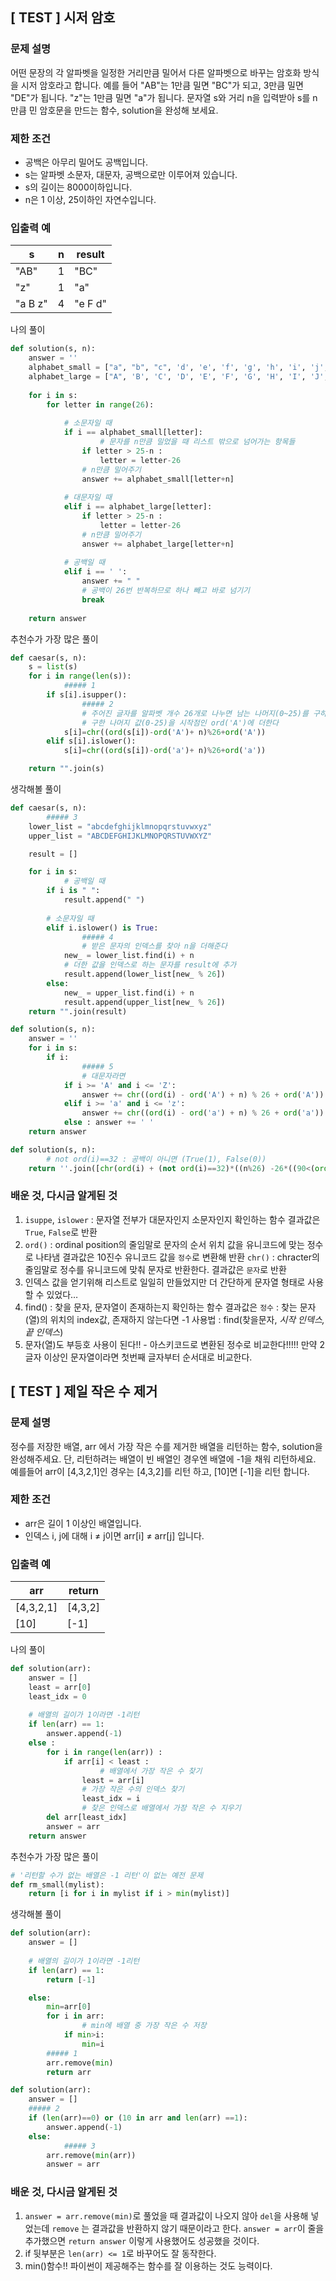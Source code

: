 ## [ TEST ] 시저 암호
### **문제 설명**

어떤 문장의 각 알파벳을 일정한 거리만큼 밀어서 다른 알파벳으로 바꾸는 암호화 방식을 시저 암호라고 합니다. 예를 들어 "AB"는 1만큼 밀면 "BC"가 되고, 3만큼 밀면 "DE"가 됩니다. "z"는 1만큼 밀면 "a"가 됩니다. 문자열 s와 거리 n을 입력받아 s를 n만큼 민 암호문을 만드는 함수, solution을 완성해 보세요.

### 제한 조건

- 공백은 아무리 밀어도 공백입니다.
- s는 알파벳 소문자, 대문자, 공백으로만 이루어져 있습니다.
- s의 길이는 8000이하입니다.
- n은 1 이상, 25이하인 자연수입니다.

### 입출력 예

| s | n | result |
| --- | --- | --- |
| "AB" | 1 | "BC" |
| "z" | 1 | "a" |
| "a B z" | 4 | "e F d" |

나의 풀이

```python
def solution(s, n):
    answer = ''
    alphabet_small = ["a", "b", "c", 'd', 'e', 'f', 'g', 'h', 'i', 'j', 'k', 'l', 'm', 'n', 'o', 'p', 'q', 'r', 's', 't', 'u', 'v', 'w', 'x', 'y', 'z']
    alphabet_large = ["A", 'B', 'C', 'D', 'E', 'F', 'G', 'H', 'I', 'J', 'K', 'L', 'M', 'N', 'O', 'P', 'Q', 'R', 'S', 'T', 'U', 'V', 'W', 'X', 'Y', 'Z']
    
    for i in s:
        for letter in range(26):
            
            # 소문자일 때
            if i == alphabet_small[letter]:
		            # 문자를 n만큼 밀었을 때 리스트 밖으로 넘어가는 항목들
                if letter > 25-n :
                    letter = letter-26
                # n만큼 밀어주기
                answer += alphabet_small[letter+n]
                
            # 대문자일 때
            elif i == alphabet_large[letter]:
                if letter > 25-n :
                    letter = letter-26
                # n만큼 밀어주기
                answer += alphabet_large[letter+n]
            
            # 공백일 때
            elif i == ' ':
                answer += " "
                # 공백이 26번 반복하므로 하나 빼고 바로 넘기기
                break
                
    return answer
```

추천수가 가장 많은 풀이

```python
def caesar(s, n):
    s = list(s)
    for i in range(len(s)):
		    ##### 1
        if s[i].isupper():
		        ##### 2
		        # 주어진 글자를 알파벳 개수 26개로 나누면 남는 나머지(0~25)를 구하
		        # 구한 나머지 값(0-25)을 시작점인 ord('A')에 더한다
            s[i]=chr((ord(s[i])-ord('A')+ n)%26+ord('A'))
        elif s[i].islower():
            s[i]=chr((ord(s[i])-ord('a')+ n)%26+ord('a'))

    return "".join(s)
```

생각해볼 풀이

```python
def caesar(s, n):
		##### 3
    lower_list = "abcdefghijklmnopqrstuvwxyz"
    upper_list = "ABCDEFGHIJKLMNOPQRSTUVWXYZ"

    result = []

    for i in s:
		    # 공백일 때
        if i is " ":
            result.append(" ")
            
        # 소문자일 때
        elif i.islower() is True:
		        ##### 4
		        # 받은 문자의 인덱스를 찾아 n을 더해준다
            new_ = lower_list.find(i) + n
            # 더한 값을 인덱스로 하는 문자를 result에 추가
            result.append(lower_list[new_ % 26])
        else:
            new_ = upper_list.find(i) + n
            result.append(upper_list[new_ % 26])
    return "".join(result)
```

```python
def solution(s, n):
    answer = ''
    for i in s:
        if i:
		        ##### 5
		        # 대문자라면
            if i >= 'A' and i <= 'Z':
                answer += chr((ord(i) - ord('A') + n) % 26 + ord('A'))
            elif i >= 'a' and i <= 'z':
                answer += chr((ord(i) - ord('a') + n) % 26 + ord('a'))
            else : answer += ' '
    return answer
```

```python
def solution(s, n):
		# not ord(i)==32 : 공백이 아니면 (True(1), False(0))
    return ''.join([chr(ord(i) + (not ord(i)==32)*((n%26) -26*((90<(ord(i)+(n%26))*(ord(i)<91)) + (122<(ord(i)+(n%26)))))) for i in s])
```

### 배운 것, 다시금 알게된 것

1. `isuppe`, `islower` : 문자열 전부가 대문자인지 소문자인지 확인하는 함수
결과값은 `True`, `False`로 반환
2. `ord()` : ordinal position의 줄임말로 문자의 순서 위치 값을 유니코드에 맞는 정수로 나타냄
결과값은 10진수 유니코드 값을 `정수`로 변환해 반환
`chr()` : chracter의 줄임말로 정수를 유니코드에 맞춰 문자로 반환한다.
결과값은 `문자`로 반환
3. 인덱스 값을 얻기위해 리스트로 일일히 만들었지만 더 간단하게 문자열 형태로 사용할 수 있었다…
4. find() : 찾을 문자, 문자열이 존재하는지 확인하는 함수
결과값은 `정수` : 찾는 문자(열)의 위치의 index값, 존재하지 않는다면 -1
사용법 : find(찾을문자, *시작 인덱스, 끝 인덱스*)
5. 문자(열)도 부등호 사용이 된다!! - 아스키코드로 변환된 정수로 비교한다!!!!!
만약 2글자 이상인 문자열이라면 첫번째 글자부터 순서대로 비교한다.



## [ TEST ] 제일 작은 수 제거
### **문제 설명**

정수를 저장한 배열, arr 에서 가장 작은 수를 제거한 배열을 리턴하는 함수, solution을 완성해주세요. 단, 리턴하려는 배열이 빈 배열인 경우엔 배열에 -1을 채워 리턴하세요. 예를들어 arr이 [4,3,2,1]인 경우는 [4,3,2]를 리턴 하고, [10]면 [-1]을 리턴 합니다.

### 제한 조건

- arr은 길이 1 이상인 배열입니다.
- 인덱스 i, j에 대해 i ≠ j이면 arr[i] ≠ arr[j] 입니다.

### 입출력 예

| arr | return |
| --- | --- |
| [4,3,2,1] | [4,3,2] |
| [10] | [-1] |

나의 풀이

```python
def solution(arr):
    answer = []
    least = arr[0]
    least_idx = 0
    
    # 배열의 길이가 1이라면 -1리턴
    if len(arr) == 1:
        answer.append(-1)
    else :
        for i in range(len(arr)) :
            if arr[i] < least :
		            # 배열에서 가장 작은 수 찾기
                least = arr[i]
                # 가장 작은 수의 인덱스 찾기
                least_idx = i
				# 찾은 인덱스로 배열에서 가장 작은 수 지우기
        del arr[least_idx]
        answer = arr
    return answer
```

추천수가 가장 많은 풀이

```python
# '리턴할 수가 없는 배열은 -1 리턴'이 없는 예전 문제
def rm_small(mylist):
    return [i for i in mylist if i > min(mylist)]
```

생각해볼 풀이

```python
def solution(arr):
    answer = []
    
    # 배열의 길이가 1이라면 -1리턴
    if len(arr) == 1:
        return [-1]

    else:
        min=arr[0]
        for i in arr:
		        # min에 배열 중 가장 작은 수 저장
            if min>i:
                min=i
        ##### 1
        arr.remove(min)
        return arr
```

```python
def solution(arr):
    answer = []
    ##### 2
    if (len(arr)==0) or (10 in arr and len(arr) ==1):
        answer.append(-1) 
    else:
		    ##### 3
        arr.remove(min(arr))
        answer = arr
```

### 배운 것, 다시금 알게된 것

1. `answer = arr.remove(min)`로 풀었을 때 결과값이 나오지 않아 `del`을 사용해 넣었는데 `remove` 는 결과값을 반환하지 않기 때문이라고 한다.
`answer = arr`이 줄을 추가했으면 `return answer` 이렇게 사용했어도 성공했을 것이다.
2. if 뒷부분은 `len(arr) <= 1`로 바꾸어도 잘 동작한다.
3. min()함수!! 파이썬이 제공해주는 함수를 잘 이용하는 것도 능력이다.